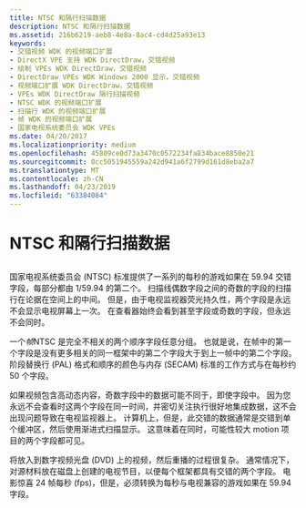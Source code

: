 ```yaml
---
title: NTSC 和隔行扫描数据
description: NTSC 和隔行扫描数据
ms.assetid: 216b6219-aeb8-4e8a-8ac4-cd4d25a93e13
keywords:
- 交错视频 WDK 的视频端口扩展
- DirectX VPE 支持 WDK DirectDraw，交错视频
- 绘制 VPEs WDK DirectDraw，交错视频
- DirectDraw VPEs WDK Windows 2000 显示，交错视频
- 视频端口扩展 WDK DirectDraw，交错视频
- VPEs WDK DirectDraw 隔行扫描视频
- NTSC WDK 的视频端口扩展
- 扫描行 WDK 的视频端口扩展
- 帧 WDK 的视频端口扩展
- 国家电视系统委员会 WDK VPEs
ms.date: 04/20/2017
ms.localizationpriority: medium
ms.openlocfilehash: 45809ce0d73a3470c0572234fa834bace8850e21
ms.sourcegitcommit: 0cc5051945559a242d941a6f2799d161d8eba2a7
ms.translationtype: MT
ms.contentlocale: zh-CN
ms.lasthandoff: 04/23/2019
ms.locfileid: "63384084"
---
```

# <a name="ntsc-and-interlaced-data"></a>NTSC 和隔行扫描数据


## <span id="ddk_ntsc_and_interlaced_data_gg"></span><span id="DDK_NTSC_AND_INTERLACED_DATA_GG"></span>


国家电视系统委员会 (NTSC) 标准提供了一系列的每秒的游戏如果在 59.94 交错字段，每部分都由 1/59.94 的第二个。 扫描线偶数字段之间的奇数的字段的扫描行在论据在空间上的中间。 但是，由于电视监视器荧光持久性，两个字段是永远不会显示电视屏幕上一次。 在查看器始终会看到甚至字段或奇数的字段，但永远不会同时。

一个*帧*NTSC 是完全不相关的两个顺序字段任意分组。 也就是说，在帧中的第一个字段是没有更多相关的同一框架中的第二个字段大于到上一帧中的第二个字段。 阶段替换行 (PAL) 格式和顺序的颜色与内存 (SECAM) 标准的工作方式与在每秒约 50 个字段。

如果视频包含高动态内容，奇数字段中的数据可能不同于，即使字段中。 因为您永远不会查看时这两个字段在同一时间，并密切关注执行很好地集成数据，这不会出现问题导致在电视监视器上。 计算机上，但是，此交错的数据通常是交错到单个缓冲区，然后使用渐进式扫描显示。 这意味着在同时，可能性较大 motion 项目的两个字段都可见。

将放入到数字视频光盘 (DVD) 上的视频，然后重播的过程很复杂。 通常情况下，对源材料放在磁盘上创建的电视节目，以便每个框架都具有交错的两个字段。 电影惊喜 24 帧每秒 (fps)，但是，必须转换为每秒与电视兼容的游戏如果在 59.94 字段。

 

 





